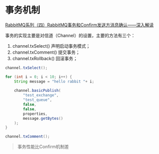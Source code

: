 # 事务机制

[RabbitMQ系列（四）RabbitMQ事务和Confirm发送方消息确认——深入解读](https://www.cnblogs.com/vipstone/p/9350075.html)



事务的实现主要是对信道（Channel）的设置，主要的方法有三个：

1.  channel.txSelect() 声明启动事务模式；
2.  channel.txComment() 提交事务；
3.  channel.txRollback() 回滚事务；



```java
channel.txSelect();

for (int i = 0; i < 10; i++) {
	String message = "hello rabbit "+ i;
    
	channel.basicPublish(
		"test_exchange",
		"test_queue",
		false,
		false,
		properties,
		message.getBytes()
	);
}

channel.txComment();
```



>   事务性能比Confirm机制差